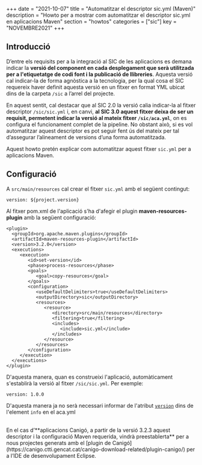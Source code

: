 +++
date = "2021-10-07"
title = "Automatitzar el descriptor sic.yml (Maven)"
description = "Howto per a mostrar com automatitzar el descriptor sic.yml en aplicacions Maven"
section = "howtos"
categories = ["sic"]
key = "NOVEMBRE2021"
+++

## Introducció

D’entre els requisits per a la integració al SIC de les aplicacions es demana indicar la **versió del component
en cada desplegament que serà utilitzada per a l'etiquetatge de codi font i la publicació de llibreries**.
Aquesta versió cal indicar-la de forma agnòstica a la tecnologia, per la qual cosa el SIC requereix haver
definit aquesta versió en un fitxer en format YML ubicat dins de la carpeta `/sic` a l’arrel del projecte.

En aquest sentit, cal destacar que al SIC 2.0 la versió calia indicar-la al fitxer descriptor `/sic/sic.yml` i,
en canvi, **al SIC 3.0 aquest fitxer deixa de ser un requisit, permetent indicar la versió al mateix fitxer `/sic/aca.yml`**,
on es configura el funcionament complet de la pipeline. No obstant això, si es vol automatitzar aquest descriptor es pot
seguir fent ús del mateix per tal d’assegurar l’alineament de versions d’una forma automatitzada.

Aquest howto pretén explicar com automatitzar aquest fitxer `sic.yml` per a aplicacions Maven.

## Configuració

A `src/main/resources` cal crear el fitxer `sic.yml` amb el següent contingut:

```
version: ${project.version}
```

Al fitxer pom.xml de l'aplicació s'ha d'afegir el plugin **maven-resources-plugin** amb la següent configuració:

```
<plugin>
  <groupId>org.apache.maven.plugins</groupId>
  <artifactId>maven-resources-plugin</artifactId>
  <version>3.2.0</version>
  <executions>
     <execution>
        <id>set-version</id>
        <phase>process-resources</phase>
        <goals>
           <goal>copy-resources</goal>
        </goals>
        <configuration>
           <useDefaultDelimiters>true</useDefaultDelimiters>
           <outputDirectory>sic</outputDirectory>
           <resources>
              <resource>
                 <directory>src/main/resources</directory>
                 <filtering>true</filtering>
                 <includes>
                    <include>sic.yml</include>
                 </includes>
              </resource>
           </resources>
        </configuration>
     </execution>
  </executions>
</plugin>
```

D'aquesta manera, quan es construeixi l'aplicació, automàticament s'establirà la versió al fitxer `/sic/sic.yml`. Per exemple:

```
version: 1.0.0
```

D'aquesta manera ja no serà necessari informar de l'atribut [`version`](/sic30-guies/fitxer-aca/#info-version) dins de l'element `info` en el aca.yml

</br>
En el cas d’**aplicacions Canigó, a partir de la versió 3.2.3 aquest descriptor i la configuració Maven requerida, vindrà
preestablerta** per a nous projectes generats amb el [plugin de Canigó](https://canigo.ctti.gencat.cat/canigo-download-related/plugin-canigo/)
per a l’IDE de desenvolupament Eclipse.
